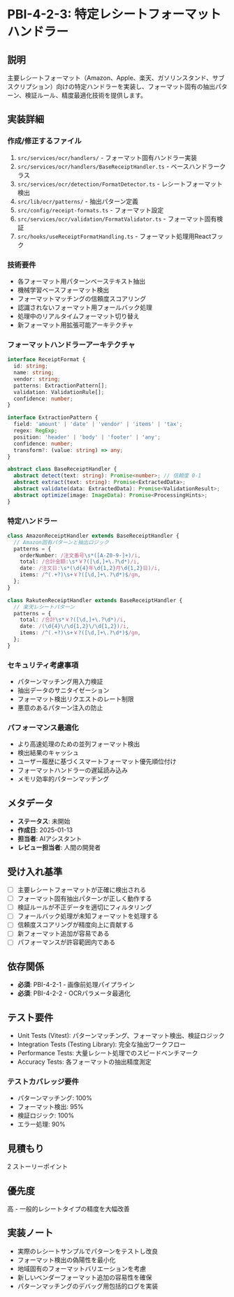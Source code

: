 # PBI-4-2-3: 特定レシートフォーマットハンドラー

## 説明

主要レシートフォーマット（Amazon、Apple、楽天、ガソリンスタンド、サブスクリプション）向けの特定ハンドラーを実装し、フォーマット固有の抽出パターン、検証ルール、精度最適化技術を提供します。

## 実装詳細

### 作成/修正するファイル

1. `src/services/ocr/handlers/` - フォーマット固有ハンドラー実装
2. `src/services/ocr/handlers/BaseReceiptHandler.ts` - ベースハンドラークラス
3. `src/services/ocr/detection/FormatDetector.ts` - レシートフォーマット検出
4. `src/lib/ocr/patterns/` - 抽出パターン定義
5. `src/config/receipt-formats.ts` - フォーマット設定
6. `src/services/ocr/validation/FormatValidator.ts` - フォーマット固有検証
7. `src/hooks/useReceiptFormatHandling.ts` - フォーマット処理用Reactフック

### 技術要件

- 各フォーマット用パターンベーステキスト抽出
- 機械学習ベースフォーマット検出
- フォーマットマッチングの信頼度スコアリング
- 認識されないフォーマット用フォールバック処理
- 処理中のリアルタイムフォーマット切り替え
- 新フォーマット用拡張可能アーキテクチャ

### フォーマットハンドラーアーキテクチャ

```typescript
interface ReceiptFormat {
  id: string;
  name: string;
  vendor: string;
  patterns: ExtractionPattern[];
  validation: ValidationRule[];
  confidence: number;
}

interface ExtractionPattern {
  field: 'amount' | 'date' | 'vendor' | 'items' | 'tax';
  regex: RegExp;
  position: 'header' | 'body' | 'footer' | 'any';
  confidence: number;
  transform?: (value: string) => any;
}

abstract class BaseReceiptHandler {
  abstract detect(text: string): Promise<number>; // 信頼度 0-1
  abstract extract(text: string): Promise<ExtractedData>;
  abstract validate(data: ExtractedData): Promise<ValidationResult>;
  abstract optimize(image: ImageData): Promise<ProcessingHints>;
}
```

### 特定ハンドラー

```typescript
class AmazonReceiptHandler extends BaseReceiptHandler {
  // Amazon固有パターンと抽出ロジック
  patterns = {
    orderNumber: /注文番号\s*([A-Z0-9-]+)/i,
    total: /合計金額:\s*￥?([\d,]+\.?\d*)/i,
    date: /注文日:\s*(\d{4}年\d{1,2}月\d{1,2}日)/i,
    items: /^(.+?)\s+￥?([\d,]+\.?\d*)$/gm,
  };
}

class RakutenReceiptHandler extends BaseReceiptHandler {
  // 楽天レシートパターン
  patterns = {
    total: /合計\s*￥?([\d,]+\.?\d*)/i,
    date: /(\d{4}\/\d{1,2}\/\d{1,2})/i,
    items: /^(.+?)\s+￥?([\d,]+\.?\d*)$/gm,
  };
}
```

### セキュリティ考慮事項

- パターンマッチング用入力検証
- 抽出データのサニタイゼーション
- フォーマット検出リクエストのレート制限
- 悪意のあるパターン注入の防止

### パフォーマンス最適化

- より高速処理のための並列フォーマット検出
- 検出結果のキャッシュ
- ユーザー履歴に基づくスマートフォーマット優先順位付け
- フォーマットハンドラーの遅延読み込み
- メモリ効率的パターンマッチング

## メタデータ

- **ステータス**: 未開始
- **作成日**: 2025-01-13
- **担当者**: AIアシスタント
- **レビュー担当者**: 人間の開発者

## 受け入れ基準

- [ ] 主要レシートフォーマットが正確に検出される
- [ ] フォーマット固有抽出パターンが正しく動作する
- [ ] 検証ルールが不正データを適切にフィルタリング
- [ ] フォールバック処理が未知フォーマットを処理する
- [ ] 信頼度スコアリングが精度向上に貢献する
- [ ] 新フォーマット追加が容易である
- [ ] パフォーマンスが許容範囲内である

## 依存関係

- **必須**: PBI-4-2-1 - 画像前処理パイプライン
- **必須**: PBI-4-2-2 - OCRパラメータ最適化

## テスト要件

- Unit Tests (Vitest): パターンマッチング、フォーマット検出、検証ロジック
- Integration Tests (Testing Library): 完全な抽出ワークフロー
- Performance Tests: 大量レシート処理でのスピードベンチマーク
- Accuracy Tests: 各フォーマットの抽出精度測定

### テストカバレッジ要件

- パターンマッチング: 100%
- フォーマット検出: 95%
- 検証ロジック: 100%
- エラー処理: 90%

## 見積もり

2 ストーリーポイント

## 優先度

高 - 一般的レシートタイプの精度を大幅改善

## 実装ノート

- 実際のレシートサンプルでパターンをテストし改良
- フォーマット検出の偽陽性を最小化
- 地域固有のフォーマットバリエーションを考慮
- 新しいベンダーフォーマット追加の容易性を確保
- パターンマッチングのデバッグ用包括的ログを実装
